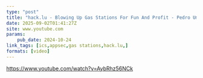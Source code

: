 ```yaml
---
type: "post"
title: "hack.lu - Blowing Up Gas Stations For Fun And Profit - Pedro Umbelino"
date: 2025-09-02T01:41:27Z
site: www.youtube.com
params:
    pub_date: 2024-10-24
link_tags: [ics,appsec,gas stations,hack.lu,]
formats: [video]
---
```

https://www.youtube.com/watch?v=AybRhz56NCk
